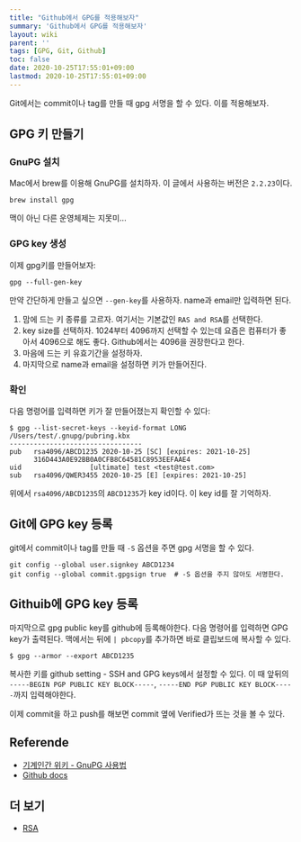 ```yaml
---
title: "Github에서 GPG를 적용해보자"
summary: 'Github에서 GPG를 적용해보자'
layout: wiki
parent: ''
tags: [GPG, Git, Github]
toc: false
date: 2020-10-25T17:55:01+09:00
lastmod: 2020-10-25T17:55:01+09:00
---
```

Git에서는 commit이나 tag를 만들 때 gpg 서명을 할 수 있다. 이를 적용해보자.

## GPG 키 만들기
### GnuPG 설치
Mac에서 brew를 이용해 GnuPG를 설치하자. 이 글에서 사용하는 버전은 `2.2.23`이다.
```shell
brew install gpg
```
맥이 아닌 다른 운영체제는 지못미...

### GPG key 생성
이제 gpg키를 만들어보자:
```shell
gpg --full-gen-key
```

만약 간단하게 만들고 싶으면 `--gen-key`를 사용하자. name과 email만 입력하면 된다.

1. 맘에 드는 키 종류를 고르자. 여기서는 기본값인 `RAS and RSA`를 선택한다.
2. key size를 선택하자. 1024부터 4096까지 선택할 수 있는데 요즘은 컴퓨터가 좋아서 4096으로 해도 좋다. Github에서는 4096을 권장한다고 한다.
3. 마음에 드는 키 유효기간을 설정하자.
4. 마지막으로 name과 email을 설정하면 키가 만들어진다.

### 확인
다음 명령어를 입력하면 키가 잘 만들어졌는지 확인할 수 있다:
```shell
$ gpg --list-secret-keys --keyid-format LONG
/Users/test/.gnupg/pubring.kbx
---------------------------------
pub   rsa4096/ABCD1235 2020-10-25 [SC] [expires: 2021-10-25]
      316D443A0E92BB0A0CFB8C64581C8953EEFAAE4
uid                 [ultimate] test <test@test.com>
sub   rsa4096/QWER3455 2020-10-25 [E] [expires: 2021-10-25]
```

위에서 `rsa4096/ABCD1235`의 `ABCD1235`가 key id이다. 이 key id를 잘 기억하자.

## Git에 GPG key 등록
git에서 commit이나 tag를 만들 때 `-S` 옵션을 주면 gpg 서명을 할 수 있다.
```shell
git config --global user.signkey ABCD1234
git config --global commit.gpgsign true  # -S 옵션을 주지 않아도 서명한다.
```

## Githuib에 GPG key 등록
마지막으로 gpg public key를 github에 등록해야한다.
다음 명령어를 입력하면 GPG key가 출력된다. 맥에서는 뒤에 `| pbcopy`를 추가하면 바로 클립보드에 복사할 수 있다.
```shell
$ gpg --armor --export ABCD1235
```

복사한 키를 github setting - SSH and GPG keys에서 설정할 수 있다. 이 때 앞뒤의 `-----BEGIN PGP PUBLIC KEY BLOCK-----`, `-----END PGP PUBLIC KEY BLOCK-----`까지 입력해야한다.

이제 commit을 하고 push를 해보면 commit 옆에 Verified가 뜨는 것을 볼 수 있다.

## Referende
- [기계인간 위키 - GnuPG 사용법](https://johngrib.github.io/wiki/gpg/)
- [Github docs](https://docs.github.com/en/free-pro-team@latest/github/authenticating-to-github/generating-a-new-gpg-key)

## 더 보기

- [RSA](/wiki/rsa)